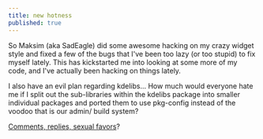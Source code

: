 ```yaml
---
title: new hotness
published: true
---
```


So Maksim (aka SadEagle) did some awesome hacking on my crazy widget
style and fixed a few of the bugs that I've been too lazy (or too
stupid) to fix myself lately. This has kickstarted me into looking at
some more of my code, and I've actually been hacking on things lately.

I also have an evil plan regarding kdelibs... How much would everyone
hate me if I split out the sub-libraries within the kdelibs package into
smaller individual packages and ported them to use pkg-config instead of
the voodoo that is our admin/ build system?

[Comments, replies, sexual favors][]?

  [Comments, replies, sexual favors]: mailto:clee@kde.org
